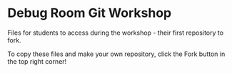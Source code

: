 # Debug Room Git Workshop
Files for students to access during the workshop - their first repository to fork.

To copy these files and make your own repository, click the Fork button in the top right corner!
